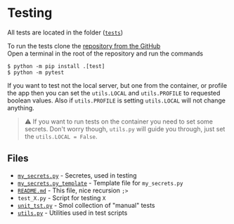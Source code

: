 # Testing

All tests are located in the folder ([`tests`](../tests))

To run the tests clone the [repository from the GitHub](https://github.com/0dminnimda/enrollment_yandex_academy)  
Open a terminal in the root of the repository and run the commands

```console
$ python -m pip install .[test]
$ python -m pytest
```

If you want to test not the local server, but one from the container, or profile the app then you can set the `utils.LOCAL` and `utils.PROFILE` to requested boolean values. Also if `utils.PROFILE` is setting `utils.LOCAL` will not change anything.
> ⚠ If you want to run tests on the container you need to set some secrets. Don't worry though, `utils.py` will guide you through, just set the `utils.LOCAL = False`.

## Files

- [`my_secrets.py`](my_secrets.py) - Secretes, used in testing
- [`my_secrets.py_template`](my_secrets.py_template) - Template file for `my_secrets.py`
- [`README.md`](README.md) - This file, nice recursion `;>`
- `test_X.py` - Script for testing `X`
- [`unit_tst.py`](unit_tst.py) - Smol collection of "manual" tests
- [`utils.py`](utils.py) - Utilities used in test scripts
